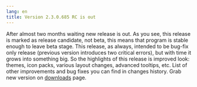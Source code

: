 ```yaml
---
lang: en
title: Version 2.3.0.685 RC is out
---
```

After almost two months waiting new release is out. As you see, this release is marked as release candidate, not beta, this means that program is stable enough to leave beta stage. This release, as always, intended to be bug-fix only release (previous version introduces two critical errors), but with time it grows into something big. So the highlights of this release is improved look: themes, icon packs, various layout changes, advanced tooltips, etc. List of other improvements and bug fixes you can find in changes history. Grab new version on [downloads](/en/downloads) page.
